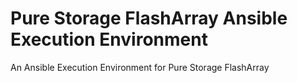 # Pure Storage FlashArray Ansible Execution Environment

An Ansible Execution Environment for Pure Storage FlashArray
